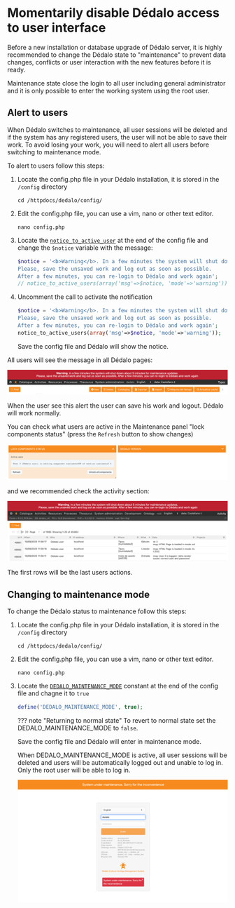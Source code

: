 # Momentarily disable Dédalo access to user interface

Before a new installation or database upgrade of Dédalo server, it is highly recommended to change the Dédalo state to "maintenance" to prevent data changes, conflicts or user interaction with the new features before it is ready.

Maintenance state close the login to all user including general administrator and it is only possible to enter the working system using the root user.

## Alert to users

When Dédalo switches to maintenance, all user sessions will be deleted and if the system has any registered users, the user will not be able to save their work. To avoid losing your work, you will need to alert all users before switching to maintenance mode.

To alert to users follow this steps:

1. Locate the config.php file in your Dédalo installation, it is stored in the `/config` directory

    ```shell
    cd /httpdocs/dedalo/config/
    ```

2. Edit the config.php file, you can use a vim, nano or other text editor.

    ```shell
    nano config.php
    ```

3. Locate the [`notice_to_active_user`](../config/config.md#notice-to-active-users) at the end of the config file and change the `$notice` variable with the message:

    ```php
    $notice = '<b>Warning</b>. In a few minutes the system will shut down about 5 minutes for maintenance updates. <br>
    Please, save the unsaved work and log out as soon as possible.
    After a few minutes, you can re-login to Dédalo and work again';
    // notice_to_active_users(array('msg'=>$notice, 'mode'=>'warning'));
    ```

4. Uncomment the call to activate the notification

    ```php
    $notice = '<b>Warning</b>. In a few minutes the system will shut down about 5 minutes for maintenance updates. <br>
    Please, save the unsaved work and log out as soon as possible.
    After a few minutes, you can re-login to Dédalo and work again';
    notice_to_active_users(array('msg'=>$notice, 'mode'=>'warning'));
    ```

    Save the config file and Dédalo will show the notice.

All users will see the message in all Dédalo pages:

![alert to users](assets/20230910_115114_alert_to_user.png)

When the user see this alert the user can save his work and logout. Dédalo will work normally.

You can check what users are active in the Maintenance panel "lock components status" (press the `Refresh` button to show changes)

![show active user edition](assets/20230910_120014_active_user_panel.png)

and we recommended check the activity section:

![see the activity section](assets/20230910_115817_activty.png)

The first rows will be the last users actions.

## Changing to maintenance mode

To change the Dédalo status to maintenance follow this steps:

1. Locate the config.php file in your Dédalo installation, it is stored in the `/config` directory

    ```shell
    cd /httpdocs/dedalo/config/
    ```

2. Edit the config.php file, you can use a vim, nano or other text editor.

    ```shell
    nano config.php
    ```

3. Locate the [`DEDALO_MAINTENANCE_MODE`](../config/config.md#defining-maintenance-mode) constant at the end of the config file and chagne it to `true`

    ```php
    define('DEDALO_MAINTENANCE_MODE', true);
    ```

    ??? note "Returning to normal state"
        To revert to normal state set the DEDALO_MAINTENANCE_MODE to `false`.

    Save the config file and Dédalo will enter in maintenance mode.

    When DEDALO_MAINTENANCE_MODE is active, all user sessions will be deleted and users will be automatically logged out and unable to log in. Only the root user will be able to log in.

    ![user login is not allowed](assets/20230910_122431_login_not_allowed.png)

